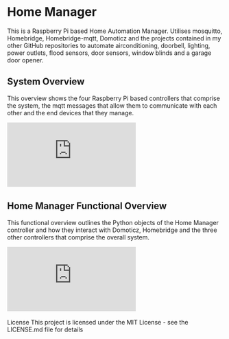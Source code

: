 # Home Manager
This is a Raspberry Pi based Home Automation Manager. Utilises mosquitto, Homebridge, Homebridge-mqtt, Domoticz and the projects contained in my other GitHub repositories to automate airconditioning, doorbell, lighting, power outlets, flood sensors, door sensors, window blinds and a garage door opener.

## System Overview
This overview shows the four Raspberry Pi based controllers that comprise the system, the mqtt messages that allow them to communicate with each other and the end devices that they manage.

![alt System Overview](https://github.com/roscoe81/Home-Manager/blob/master/Documentation/Home%20Automation%20Overview.pdf)

## Home Manager Functional Overview
This functional overview outlines the Python objects of the Home Manager controller and how they interact with Domoticz, Homebridge and the three other controllers that comprise the overall system.

![alt Functional Overview](https://github.com/roscoe81/Home-Manager/blob/master/Documentation/Home%20Automation%20OOP%20Functional%20Overview.pdf)

License
This project is licensed under the MIT License - see the LICENSE.md file for details
